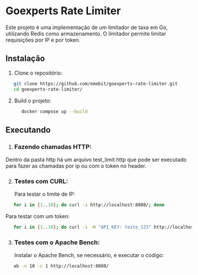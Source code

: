 # Goexperts Rate Limiter

Este projeto é uma implementação de um limitador de taxa em Go, utilizando Redis como armazenamento. 
O limitador permite limitar requisições por IP e por token.


## Instalação

1. Clone o repositório:
```bash
   git clone https://github.com/emebit/goexperts-rate-limiter.git
   cd goexperts-rate-limiter/ 
```

2. Build o projeto:
```bash
      docker compose up --build
```

## Executando

1. ### Fazendo chamadas HTTP:

Dentro da pasta http há um arquivo test_limit.http que pode ser executado para fazer as chamadas por ip ou com o
token no header.

2. ### Testes com CURL:

   Para testar o limite de IP:
```bash
   for i in {1..10}; do curl -i http://localhost:8080/; done
```

   Para testar com um token:
```bash
   for i in {1..10}; do curl -i -H "API_KEY: teste_123" http://localhost:8080/; done  
```
3. ### Testes com o Apache Bench:
   Instalar o Apache Bench, se necessário, e executar o codigo:
```bash
   ab -n 10 -c 1 http://localhost:8080/
```
